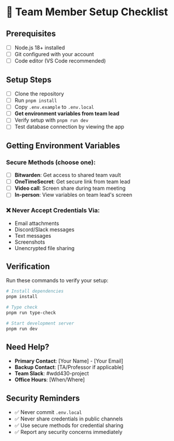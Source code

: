 # 🚀 Team Member Setup Checklist

## Prerequisites
- [ ] Node.js 18+ installed
- [ ] Git configured with your account
- [ ] Code editor (VS Code recommended)

## Setup Steps
- [ ] Clone the repository
- [ ] Run `pnpm install`
- [ ] Copy `.env.example` to `.env.local`
- [ ] **Get environment variables from team lead**
- [ ] Verify setup with `pnpm run dev`
- [ ] Test database connection by viewing the app

## Getting Environment Variables

### Secure Methods (choose one):
- [ ] **Bitwarden**: Get access to shared team vault
- [ ] **OneTimeSecret**: Get secure link from team lead
- [ ] **Video call**: Screen share during team meeting
- [ ] **In-person**: View variables on team lead's screen

### ❌ Never Accept Credentials Via:
- Email attachments
- Discord/Slack messages
- Text messages
- Screenshots
- Unencrypted file sharing

## Verification
Run these commands to verify your setup:

```bash
# Install dependencies
pnpm install

# Type check
pnpm run type-check

# Start development server
pnpm run dev
```

## Need Help?
- **Primary Contact**: [Your Name] - [Your Email]
- **Backup Contact**: [TA/Professor if applicable]
- **Team Slack**: #wdd430-project
- **Office Hours**: [When/Where]

## Security Reminders
- ✅ Never commit `.env.local`
- ✅ Never share credentials in public channels
- ✅ Use secure methods for credential sharing
- ✅ Report any security concerns immediately
